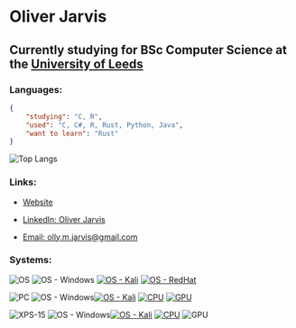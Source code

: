 # Oliver Jarvis

## Currently studying for BSc Computer Science at the [University of Leeds](https://www.leeds.ac.uk/)

### Languages:
```json
{
    "studying": "C, R",
    "used": "C, C#, R, Rust, Python, Java",
    "want to learn": "Rust"
}
```

![Top Langs](https://github-readme-stats.vercel.app/api/top-langs/?username=ollyjarvis&theme=github_dark&layout=compact)

### Links:

- [Website](https://ollyjarvis.github.io)

- [LinkedIn: Oliver Jarvis](https://www.linkedin.com/in/oliver-jarvis-b13469253/)

- [Email: olly.m.jarvis@gmail.com](mailto:olly.m.jarvis@gmail.com)

### Systems:


![OS](https://img.shields.io/badge/Operating_Systems:-333?style=for-the-badge) ![OS - Windows](https://img.shields.io/badge/Windows-00a2ed?style=for-the-badge&logo=Windows&logoColor=white) [![OS - Kali](https://img.shields.io/badge/kali_linux-06051F?style=for-the-badge&logo=kalilinux&logoColor=white)](https://www.kali.org/) [![OS - RedHat](https://img.shields.io/badge/red_hat-CC0000?style=for-the-badge&logo=redhat&logoColor=white)](https://www.redhat.com/en)

![PC](https://img.shields.io/badge/PC:-333?style=for-the-badge) ![OS - Windows](https://img.shields.io/badge/Windows-00A2ED?style=for-the-badge&logo=Windows&logoColor=white)[![OS - Kali](https://img.shields.io/badge/kali_linux-06051F?style=for-the-badge&logo=kalilinux&logoColor=white)](https://www.kali.org/) [![CPU](https://img.shields.io/badge/Ryzen_5600x-ED1C24?style=for-the-badge&logo=amd&logoColor=black)](https://www.amd.com/en/products/cpu/amd-ryzen-5-5600x) [![GPU](https://img.shields.io/badge/radeon_rx5500xt-ED1C24?style=for-the-badge&logo=amd&logoColor=black)](https://www.msi.com/Graphics-Card/Radeon-RX-5500-XT-MECH-8G-OC)

![XPS-15](https://img.shields.io/badge/XPS_15:-333?style=for-the-badge) ![OS - Windows](https://img.shields.io/badge/Windows-00A2ED?style=for-the-badge&logo=Windows&logoColor=white)[![OS - Kali](https://img.shields.io/badge/kali_linux-06051F?style=for-the-badge&logo=kalilinux&logoColor=white)](https://www.kali.org/) [![CPU](https://img.shields.io/badge/i7_8750h-0071c5?style=for-the-badge&logo=intel&logoColor=white)](https://www.intel.co.uk/content/www/uk/en/products/sku/134906/intel-core-i78750h-processor-9m-cache-up-to-4-10-ghz/specifications.html) ![GPU](https://img.shields.io/badge/GTX_1050_Ti-76b900?style=for-the-badge&logo=nvidia&logoColor=white)




<!--
**ollyjarvis/ollyjarvis** is a ✨ _special_ ✨ repository because its `README.md` (this file) appears on your GitHub profile.

Here are some ideas to get you started:

- 🔭 I’m currently working on ...
- 🌱 I’m currently learning ...
- 👯 I’m looking to collaborate on ...
- 🤔 I’m looking for help with ...
- 💬 Ask me about ...
- 📫 How to reach me: ...
- 😄 Pronouns: ...
- ⚡ Fun fact: ...
-->
